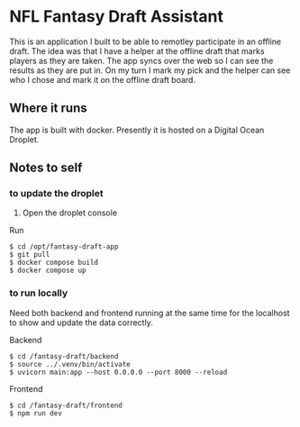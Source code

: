 # NFL Fantasy Draft Assistant

This is an application I built to be able to remotley participate in an offline draft. The idea was that I have a helper at the offline draft that marks players as they are taken. The app syncs over the web so I can see the results as they are put in. On my turn I mark my pick and the helper can see who I chose and mark it on the offline draft board.

## Where it runs

The app is built with docker. Presently it is hosted on a Digital Ocean Droplet.

## Notes to self

### to update the droplet

1. Open the droplet console

Run

```
$ cd /opt/fantasy-draft-app
$ git pull
$ docker compose build
$ docker compose up
```

### to run locally

Need both backend and frontend running at the same time for the localhost to show and update the data correctly.

Backend

```
$ cd /fantasy-draft/backend
$ source ../.venv/bin/activate
$ uvicorn main:app --host 0.0.0.0 --port 8000 --reload
```

Frontend

```
$ cd /fantasy-draft/frontend
$ npm run dev
```
